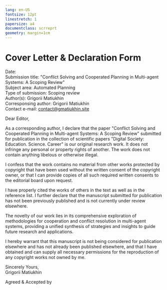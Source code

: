 ```yaml
---
lang: en-US
fontsize: 12pt
linestretch: 1
papersize: a4
documentclass: scrreprt
geometry: margin=1cm
---
```


# Cover Letter & Declaration Form

Date:  
Submission title: "Conflict Solving and Cooperated Planning in Multi-agent Systems: A Scoping Review"  
Subject area: Automated Planning  
Type of submission: Scoping review  
Author(s): Grigorii Matiukhin  
Corresponsing author: Grigorii Matiukhin  
Contact e-mail: contact@gmatiukhin.site

Dear Editor,

As a corresponding author, I declare that the paper
"Conflict Solving and Cooperated Planning in Multi-agent Systems: A Scoping Review"
submitted for publication in the collection of scientific papers
"Digital Society: Education. Science. Career" is our original research work.
It does not infringe any personal or property rights of another.
The work does not contain anything libelous or otherwise illegal.

I confess that the work contains no material from other works
protected by copyright that have been used
without the written consent of the copyright owner,
or that I can provide copies of all such required written consents
to the editorial board upon request.

I have properly cited the works of others in the text
as well as in the reference list.
I further declare that the manuscript submitted for publication
has not been previously published and is not currently under review elsewhere.

The novelty of our work lies in its comprehensive exploration of methodologies
for cooperation and conflict resolution in multi-agent systems,
providing a unified synthesis of strategies
and insights to guide future research and applications.

I hereby warrant that this manuscript is not being considered
for publication elsewhere and has not already been published elsewhere,
and that I have obtained and can supply all necessary permissions
for the reproduction of any copyright works not owned by me.

Sincerely Yours,  
Grigorii Matiukhin

Agreed & Accepted by
